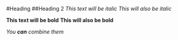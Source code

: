 #Heading
##Heading 2
*This text will be italic*
_This will also be italic_

**This text will be bold**
__This will also be bold__

_You **can** combine them_
